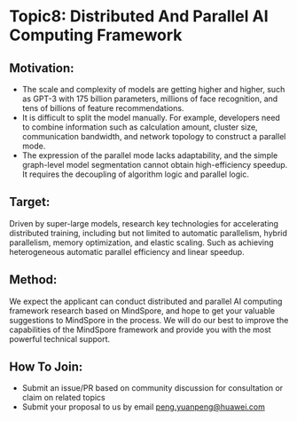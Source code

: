 # Topic8: Distributed And Parallel AI Computing Framework

## Motivation:
* The scale and complexity of models are getting higher and higher, such as GPT-3 with 175 billion parameters, millions of face recognition, and tens of billions of feature recommendations.
* It is difficult to split the model manually. For example, developers need to combine information such as calculation amount, cluster size, communication bandwidth, and network topology to construct a parallel mode.
* The expression of the parallel mode lacks adaptability, and the simple graph-level model segmentation cannot obtain high-efficiency speedup. It requires the decoupling of algorithm logic and parallel logic.

## Target:
​Driven by super-large models, research key technologies for accelerating distributed training, including but not limited to automatic parallelism, hybrid parallelism, memory optimization, and elastic scaling. Such as achieving heterogeneous automatic parallel efficiency and linear speedup.

## Method:
​We expect the applicant can conduct distributed and parallel AI computing framework research based on MindSpore, and hope to get your valuable suggestions to MindSpore in the process. We will do our best to improve the capabilities of the MindSpore framework and  provide you with the most powerful technical support.

## How To Join:
* Submit an issue/PR based on community discussion for consultation or claim on related topics
* Submit your proposal to us by email peng.yuanpeng@huawei.com
